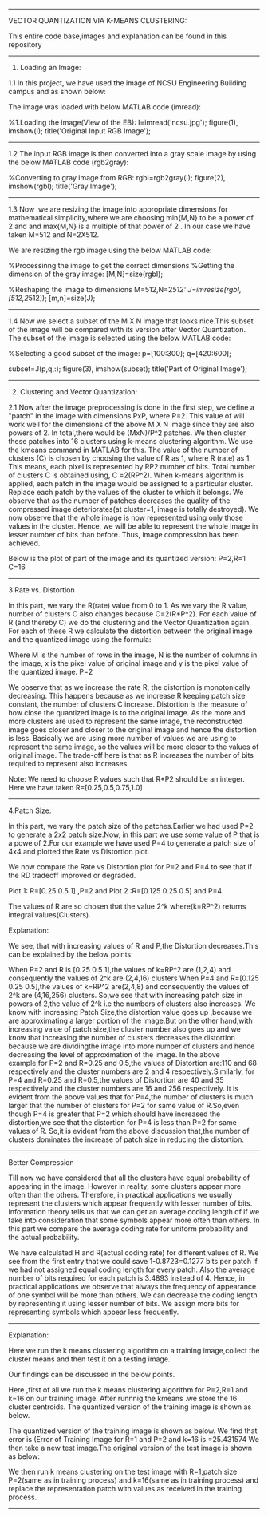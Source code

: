 ******************************************************************************************
VECTOR QUANTIZATION VIA K-MEANS CLUSTERING:

This entire code base,images and explanation can be found in this repository



******************************************************************************************







1. Loading an Image:
	
1.1
In this project, we have used the image of NCSU Engineering Building campus and  as shown below:

The image was loaded with below MATLAB code (imread):

%1.Loading the image(View of the EB):
I=imread('ncsu.jpg');
figure(1),
imshow(I);
title('Original Input RGB Image');

*******************************************************************************************

1.2
The input RGB image is then converted into a gray scale image by using the below MATLAB code (rgb2gray):

%Converting to gray image from RGB:
rgbI=rgb2gray(I);
figure(2),
imshow(rgbI);
title('Gray Image');

******************************************************************************************
1.3
Now ,we are resizing the image into appropriate dimensions for mathematical simplicity,where we are choosing min{M,N} to be a power of 2 and and max{M,N} is a multiple of that power of 2 . In our case we have taken M=512 and N=2X512.

We are resizing the rgb image using the below MATLAB code:

%Processinng the image to get the correct dimensions
%Getting the dimension of the gray image:
[M,N]=size(rgbI);
 
%Reshaping the image to dimensions M=512,N=2*512:
J=imresize(rgbI,[512,2*512]);
[m,n]=size(J);
***********************************************************************************************
1.4
Now we select a subset of the M X N image that looks nice.This subset of the image will be compared with its version after Vector Quantization.
The subset of the image is selected using the below MATLAB code:

%Selecting a good subset of the image:
p=[100:300];
q=[420:600];
 
subset=J(p,q,:);
figure(3),
imshow(subset);
title('Part of Original Image');

*********************************************************************************************

2. Clustering and Vector Quantization:

2.1
Now after the image preprocessing is done in the first step, we define a "patch" in the image with dimensions PxP, where P=2. This value of will work well for the dimensions of the above M X N image since they are also powers of 2.
In total,there would be (MxN)/P^2 patches. We then cluster these patches into 16 clusters using k-means clustering algorithm. We use the kmeans command in MATLAB for this. 
The value of the number of clusters (C) is chosen by choosing the value of R as 1, where R (rate) as 1. This means, each pixel is represented by RP2 number of bits. Total number of clusters C is obtained using, C =2(RP^2). 
When k-means algorithm is applied, each patch in the image would be assigned to a particular cluster. Replace each patch by the values of the cluster to which it belongs. 
We observe that as the number of patches decreases the quality of the compressed image deteriorates(at cluster=1, image is totally destroyed). 
We now observe that the whole image is now represented using only those values in the cluster. Hence, we will be able to represent the whole image in lesser number of bits than before.
Thus, image compression has been achieved.

Below is the plot of part of the image and its quantized version:
P=2,R=1 C=16

*******************************************************************************************

3 Rate vs. Distortion

 In this part, we vary the R(rate) value from 0 to 1. As we vary the R value, number of clusters C also changes because C=2(R*P^2). For each value of R (and thereby C) we do the clustering and the Vector Quantization again. For each of these R we calculate the distortion between the original image and the quantized image using the formula:
                                             
Where M is the number of rows in the image, N is the number of columns in the image, x is the pixel value of original image and y is the pixel value of the quantized image.
P=2


We observe that as we increase the rate R, the distortion is monotonically decreasing. This happens because as we increase R keeping patch size constant, the number of clusters C increase.
Distortion is the measure of how close the quantized image is to the original image.
As the more and more clusters are used to represent the same image, the reconstructed image goes closer and closer to the original image and hence the distortion is less.
Basically we are using more number of values we are using to represent the same image, so the values will be more closer to the values of original image.
The trade-off here is that as R increases the number of bits required to represent also increases.

Note: We need to choose R values such that R*P2 should be an integer. Here we have taken R=[0.25,0.5,0.75,1.0]

***************************************************************************************************

4.Patch Size:

In this part, we vary the patch size of the patches.Earlier we had used P=2 to generate a 2x2 patch size.Now, in this part we use some value of P that is a powe of 2.For our example we have used P=4 to generate a patch size of 4x4 and plotted the Rate vs Distortion plot.

We now compare the Rate vs Distortion plot for P=2 and P=4 to see that if the RD tradeoff improved or degraded.

Plot 1: R=[0.25 0.5 1] ,P=2  and Plot 2 :R=[0.125 0.25 0.5] and P=4.

The values of R are so chosen that the value 2^k where(k=RP^2) returns integral values(Clusters).

Explanation:

We see, that with increasing values of R and P,the Distortion decreases.This can be explained by the below points:


When P=2 and R is [0.25 0.5 1],the values of k=RP^2 are (1,2,4) and consequently the values of 2^k  are (2,4,16) clusters
When P=4 and R=[0.125 0.25 0.5],the values of k=RP^2 are(2,4,8) and consequently the values of 2^k are (4,16,256) clusters.
So,we see that with increasing patch size in powers of 2,the value of 2^k i.e the numbers of clusters also increases.
We know with increasing Patch Size,the distortion value goes up ,because we are approximating a larger portion of the image.But on the other hand,with increasing value of patch size,the cluster number also goes up and we know that  increasing the number of clusters decreases the distortion because we are dividingthe image into more number of clusters and hence decreasing the level of approximation of the image.
In the above example,for P=2 and R=0.25 and 0.5,the values of Distortion are:110 and 68 respectively and the cluster numbers are 2 and 4 respectively.Similarly, for P=4 and R=0.25 and R=0.5,the values of Distortion are 40 and 35 respectively and the cluster numbers are 16 and 256 respectively.
It is evident from the above values that for P=4,the number of clusters is much larger that the number of clusters for P=2 for same value of R.So,even though P=4 is greater that P=2 which should have increased the distortion,we see that the distortion for P=4 is less than P=2 for same values of R.
So,it is evident from the above discussion that,the number of clusters dominates the increase of patch size in reducing the distortion.


******************************************************************************************************


 Better Compression

Till now we have considered that all the clusters have equal probability of appearing in the image. However in reality, some clusters appear more often than the others. Therefore, in practical applications we usually represent the clusters which appear frequently with lesser number of bits. Information theory tells us that we can get an average coding length of  if we take into consideration that some symbols appear more often than others.
In this part we compare the average coding rate for uniform probability and the actual probability.


We have calculated  H and R(actual coding rate) for different values of R. We see from the first entry that we could save 1-0.8723=0.1277 bits per patch if we had not assigned equal coding length for every patch. Also the average number of bits required for each patch is 3.4893 instead of 4.
Hence, in practical applications we observe that always the frequency of appearance of one symbol will be more than others. We can decrease the coding length by representing it using lesser number of bits. We assign more bits for representing symbols which appear less frequently.

********************************************************************************************************

Explanation:

Here we run the k means clustering algorithm on a training image,collect the cluster means and then test it on a testing image.

Our findings can be discussed in the below points.

Here ,first of all we run the k means clustering algorithm for P=2,R=1 and k=16 on our training image.
After runnnig the kmeans .we store the 16 cluster centroids.
The quantized version of the training image is shown as below.

The quantized version of the training image is shown as below.
We find that error is (Error of Training Image for R=1 and P=2  and k=16 is =25.431574
We then take a new test image.The original version of the test image is shown as below: 


We then run k means clustering on the test image with R=1,patch size P=2(same as in training process) and k=16(same as in training process) and replace the representation patch with values as received in the training process.

*******************************************************************************************************

